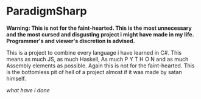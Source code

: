 # ParadigmSharp
**Warning: This is not for the faint-hearted. This is the most unnecessary and the most cursed and disgusting project i might have made in my life. Programmer's and viewer's discretion is advised.**

This is a project to combine every language i have learned in C#. This means as much JS, as much Haskell, As much   P Y T H O N and as much Assembly elements as possible.
Again this is not for the faint-hearted. This is the bottomless pit of hell of a project almost if it was made by satan himself. 


*what have i done*
